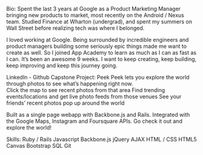 Bio: 
Spent the last 3 years at Google as a Product Marketing Manager bringing new products to market, most recently on the Android / Nexus team. Studied Finance at Wharton (undergrad), and spent my summers on Wall Street before realizing tech was where I belonged.

I loved working at Google. Being surrounded by incredible engineers and product managers building some seriously epic things made me want to create as well. So I joined App Academy to learn as much as I can as fast as I can. It’s been an awesome 9 weeks. I want to keep creating, keep building, keep improving and keep this journey going. 

LinkedIn - Github
Capstone Project: Peek
Peek lets you explore the world through photos to see what’s happening right now.  
Click the map to see recent photos from that area
Find trending events/locations and get live photo feeds from those venues
See your friends’ recent photos pop up around the world

Built as a single page webapp with Backbone.js and Rails.  Integrated with the Google Maps, Instagram and Foursquare APIs. Go check it out and explore the world!

Skills:
Ruby / Rails
Javascript
Backbone.js
jQuery
AJAX
HTML / CSS
HTML5 Canvas
Bootstrap
SQL
Git